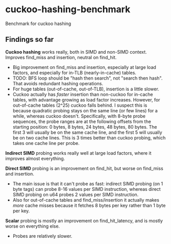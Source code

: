 # cuckoo-hashing-benchmark
Benchmark for cuckoo hashing

## Findings so far

**Cuckoo hashing** works really, both in SIMD and non-SIMD context. Improves find_miss and insertion, neutral on find_hit.
* Big improvement on find_miss and insertion, especially at large load factors, and especially for in-TLB (nearly-in-cache) tables.
* TODO: BFS loop should be "hash then search", not "search then hash". That avoids redundant hashing operations.
* For huge tables (out-of-cache, out-of-TLB), insertion is a little slower.
* Cuckoo actually has *faster* insertion than non-cuckoo for in-cache tables, with advantage growing as load factor increases. However, for out-of-cache tables (2^25) cuckoo falls behind. I suspect this is because quadratic probing stays on the same line (or few lines) for a while, whereas cuckoo doesn't. Specifically, with 8-byte probe sequences, the probe ranges are at the following offsets from the starting position: 0 bytes, 8 bytes, 24 bytes, 48 bytes, 80 bytes. The first 3 will usually be on the same cache line, and the first 5 will usually be on two cache lines. This is 3 times better than cuckoo probing, which takes one cache line per probe.

**Indirect SIMD** probing works really well at large load factors, where it improves almost everything. 

**Direct SIMD** probing is an improvement on find_hit, but worse on find_miss and insertion.
* The main issue is that it can't probe as fast: indirect SIMD probing (on 1 byte tags) can probe 8-16 values per SIMD instruction, whereas direct SIMD probing on u64 probes 2 values per SIMD instruction. 
* Also for out-of-cache tables and find_miss/insertion it actually makes *more* cache misses because it fetches 8 bytes per key rather than 1 byte per key.

**Scalar** probing is mostly an improvement on find_hit_latency, and is mostly worse on everything else.
* Probes are relatively slower.